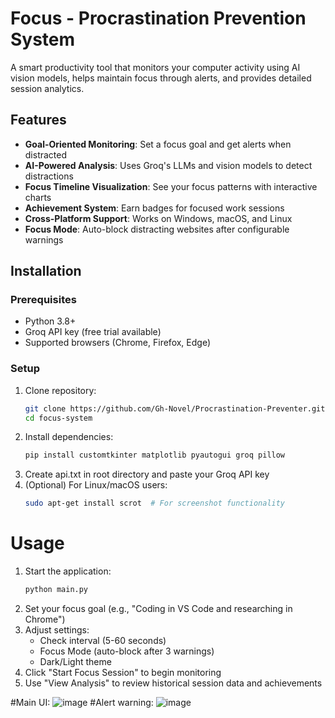 # Focus - Procrastination Prevention System

A smart productivity tool that monitors your computer activity using AI vision models, helps maintain focus through alerts, and provides detailed session analytics.

## Features

- **Goal-Oriented Monitoring**: Set a focus goal and get alerts when distracted
- **AI-Powered Analysis**: Uses Groq's LLMs and vision models to detect distractions
- **Focus Timeline Visualization**: See your focus patterns with interactive charts
- **Achievement System**: Earn badges for focused work sessions
- **Cross-Platform Support**: Works on Windows, macOS, and Linux
- **Focus Mode**: Auto-block distracting websites after configurable warnings

## Installation

### Prerequisites
- Python 3.8+
- Groq API key (free trial available)
- Supported browsers (Chrome, Firefox, Edge)

### Setup
1. Clone repository:
   ```bash
   git clone https://github.com/Gh-Novel/Procrastination-Preventer.git
   cd focus-system
2. Install dependencies:
   ```bash
   pip install customtkinter matplotlib pyautogui groq pillow
3. Create api.txt in root directory and paste your Groq API key
4. (Optional) For Linux/macOS users:
   ```bash
   sudo apt-get install scrot  # For screenshot functionality

# Usage

1. Start the application:
   ```bash
   python main.py
2. Set your focus goal (e.g., "Coding in VS Code and researching in Chrome")
3. Adjust settings:
   - Check interval (5-60 seconds)
   - Focus Mode (auto-block after 3 warnings)
   - Dark/Light theme
4. Click "Start Focus Session" to begin monitoring
5. Use "View Analysis" to review historical session data and achievements

#Main UI:
![image](https://github.com/user-attachments/assets/6566243b-ecb1-4de2-bb5a-602b9d598928)
#Alert warning:
![image](https://github.com/user-attachments/assets/cd72281b-6449-4261-9464-343f3a768e55)

